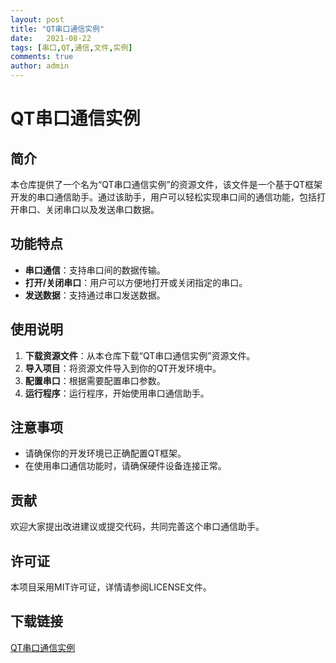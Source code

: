 ```yaml
---
layout: post
title: "QT串口通信实例"
date:   2021-08-22
tags: [串口,QT,通信,文件,实例]
comments: true
author: admin
---
```

# QT串口通信实例

## 简介
本仓库提供了一个名为“QT串口通信实例”的资源文件，该文件是一个基于QT框架开发的串口通信助手。通过该助手，用户可以轻松实现串口间的通信功能，包括打开串口、关闭串口以及发送串口数据。

## 功能特点
- **串口通信**：支持串口间的数据传输。
- **打开/关闭串口**：用户可以方便地打开或关闭指定的串口。
- **发送数据**：支持通过串口发送数据。

## 使用说明
1. **下载资源文件**：从本仓库下载“QT串口通信实例”资源文件。
2. **导入项目**：将资源文件导入到你的QT开发环境中。
3. **配置串口**：根据需要配置串口参数。
4. **运行程序**：运行程序，开始使用串口通信助手。

## 注意事项
- 请确保你的开发环境已正确配置QT框架。
- 在使用串口通信功能时，请确保硬件设备连接正常。

## 贡献
欢迎大家提出改进建议或提交代码，共同完善这个串口通信助手。

## 许可证
本项目采用MIT许可证，详情请参阅LICENSE文件。

## 下载链接

[QT串口通信实例](https://pan.quark.cn/s/0e3622801f93)